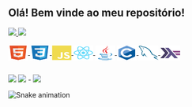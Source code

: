 ## Olá! Bem vinde ao meu repositório!

 <div>
  <a href="https://github.com/jjangj">
  <img height="165em" src="https://github-readme-stats.vercel.app/api?username=jjangj&show_icons=true&theme=buefy&include_all_commits=true&count_private=true"/>
  <img height="165em" src="https://github-readme-stats.vercel.app/api/top-langs/?username=jjangj&layout=compact&langs_count=7&theme=buefy"/>
</div>
  
  <div style="display: inline_block"><br>
    <img align="center" alt="Rafa-HTML" height="30" width="40" src="https://raw.githubusercontent.com/devicons/devicon/master/icons/html5/html5-original.svg">
    <img align="center" alt="Rafa-CSS" height="30" width="40" src="https://raw.githubusercontent.com/devicons/devicon/master/icons/css3/css3-original.svg">
    <img align="center" alt="Rafa-Js" height="30" width="40" src="https://raw.githubusercontent.com/devicons/devicon/master/icons/javascript/javascript-plain.svg">
    <img align="center" alt="Rafa-React" height="30" width="40" src="https://raw.githubusercontent.com/devicons/devicon/master/icons/react/react-original.svg">
    <img align="center" alt="Rafa-CSS" height="30" width="40" src="https://raw.githubusercontent.com/devicons/devicon/master/icons/java/java-original.svg">
    <img align="center" alt="Rafa-CSS" height="30" width="40" src="https://raw.githubusercontent.com/devicons/devicon/master/icons/c/c-original.svg">
    <img align="center" alt="Rafa-CSS" height="30" width="40" src="https://raw.githubusercontent.com/devicons/devicon/master/icons/mysql/mysql-original.svg">
    <img align="center" alt="Rafa-CSS" height="30" width="40" src="https://raw.githubusercontent.com/devicons/devicon/master/icons/haskell/haskell-original.svg">
</div>
  
  ##
  
  <div> 
  <a href = "mailto:jeniferjangj@gmail.com"><img src="https://img.shields.io/badge/-Gmail-%23333?style=for-the-badge&logo=gmail&logoColor=white" target="_blank"></a>
  <a href="https://www.linkedin.com/in/jeniferjang" target="_blank"><img src="https://img.shields.io/badge/-LinkedIn-%230077B5?style=for-the-badge&logo=linkedin&logoColor=white" target="_blank"></a> - 
    <a href="https://www.behance.net/jeniferjjang" target="_blank"><img src="https://aleen42.github.io/badges/src/behance.svg" target="_blank"></a>
 
  ![Snake animation](https://github.com/jjangj/jjangj/blob/output/github-contribution-grid-snake.svg)
 
</div>
